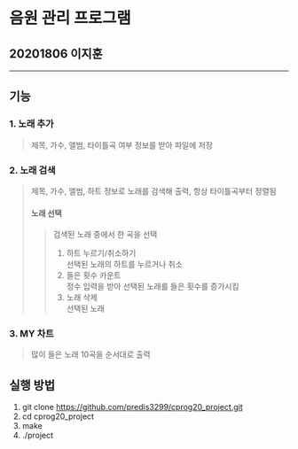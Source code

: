# 음원 관리 프로그램
## 20201806 이지훈
---
## 기능
### 1. 노래 추가
> 제목, 가수, 앨범, 타이틀곡 여부 정보를 받아 파일에 저장
### 2. 노래 검색
> 제목, 가수, 앨범, 하트 정보로 노래를 검색해 출력, 항상 타이틀곡부터 정렬됨
> #### 노래 선택
>> 검색된 노래 중에서 한 곡을 선택
>> 1. 하트 누르기/취소하기  
>> 선택된 노래의 하트를 누르거나 취소
>> 2. 들은 횟수 카운트  
>> 정수 입력을 받아 선택된 노래를 들은 횟수를 증가시킴
>> 3. 노래 삭제  
>> 선택된 노래 
### 3. MY 차트
> 많이 들은 노래 10곡을 순서대로 출력

## 실행 방법
1. git clone https://github.com/predis3299/cprog20_project.git
2. cd cprog20_project
3. make
4. ./project
